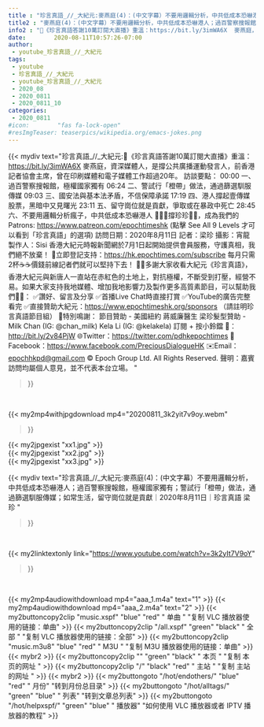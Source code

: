 ```yaml
---
title : "珍言真語_//_大紀元:麥燕庭(4)：(中文字幕）不要用邏輯分析，中共低成本恐嚇港人；過百警察搜報館，極權國家獨有；警試行「橙帶」做法，通過篩選馴服傳媒；如常生活，留守崗位就是貢獻｜2020年8月11日｜珍言真語 梁珍 "
title2 : "麥燕庭(4)：(中文字幕）不要用邏輯分析，中共低成本恐嚇港人；過百警察搜報館，極權國家獨有；警試行「橙帶」做法，通過篩選馴服傳媒；如常生活，留守崗位就是貢獻｜2020年8月11日｜珍言真語 梁珍 "
info2 : "🎊《珍言真語答謝10萬訂閱大直播》重溫：https://bit.ly/3imWA6X  麥燕庭，資深媒體人，是撐公共廣播運動發言人，前香港記者協會主席，曾在印刷媒體和電子媒體工作超過20年。  訪談要點： 00:00  一、過百警察搜報館，極權國家獨有  06:24  二、警試行「橙帶」做法，通過篩選馴服傳媒 09:03  三、國安法與基本法矛盾，不信保障承諾 17:19  四、港人撐起壹傳媒股票，黑暗中又見曙光 23:11  五、留守崗位就是貢獻，爭取或在暴政中死亡 28:45  六、不要用邏輯分析瘋子，中共低成本恐嚇港人  🙋🏼‍♂️撐珍珍💪🏻，成為我們的Patrons: https://www.patreon.com/epochtimeshk  (點擊  See All 9 Levels  才可以看到「珍言真語」的選項)  訪問日期：2020年8月11日  記者：梁珍  攝影：宵龍 製作人：Sisi  香港大紀元時報新聞網於7月1日起開始提供會員服務，守護真相，我們絕不放棄！ 💎立即登記支持：https://hk.epochtimes.com/subscribe 每月只需2杯☕☕價錢前線記者們就可以堅持下去！  🙏🏻多謝大家收看大紀元《珍言真語》，香港大紀元與新唐人一直站在赤紅色的土地上，對抗極權，不斷受到打壓，經營不易。如果大家支持我地媒體、增加我地影響力及製作更多高質素節目，可以幫助我們💪🏻： ✅讚好、留言及分享 ✅首播Live Chat時直接打賞 ✅YouTube的廣告完整看完  ✅直接贊助大紀元：https://www.epochtimeshk.org/sponsors （請註明珍言真語節目組）  💐特別鳴謝： 節目贊助 - 美國紐約 蔣威廉醫生 梁珍髮型贊助 - Milk Chan (IG: @chan_milk)   Kela Li (IG: @kelakela)  訂閱 + 按小鈴鐺 🔔：http://bit.ly/2v84PjW 🌐Twitter：https://twitter.com/pdhkepochtimes 👥Facebook：https://www.facebook.com/PreciousDialogueHK ✉️Email：epochhkpd@gmail.com  © Epoch Group Ltd. All Rights Reserved.  聲明：嘉賓訪問均屬個人意見，並不代表本台立場。 "
date:        2020-08-11T10:57:26-07:00
author:
 - youtube_珍言真語_//_大紀元
tags:
 - youtube
 - 珍言真語_//_大紀元
 - youtube_珍言真語_//_大紀元
 - 2020_08
 - 2020_0811
 - 2020_0811_10
categories:
 - 2020_0811
#icon:        "fas fa-lock-open"
#resImgTeaser: teaserpics/wikipedia.org/emacs-jokes.png
---
```


{{< mydiv text="珍言真語_//_大紀元:🎊《珍言真語答謝10萬訂閱大直播》重溫：https://bit.ly/3imWA6X  麥燕庭，資深媒體人，是撐公共廣播運動發言人，前香港記者協會主席，曾在印刷媒體和電子媒體工作超過20年。  訪談要點： 00:00  一、過百警察搜報館，極權國家獨有  06:24  二、警試行「橙帶」做法，通過篩選馴服傳媒 09:03  三、國安法與基本法矛盾，不信保障承諾 17:19  四、港人撐起壹傳媒股票，黑暗中又見曙光 23:11  五、留守崗位就是貢獻，爭取或在暴政中死亡 28:45  六、不要用邏輯分析瘋子，中共低成本恐嚇港人  🙋🏼‍♂️撐珍珍💪🏻，成為我們的Patrons: https://www.patreon.com/epochtimeshk  (點擊  See All 9 Levels  才可以看到「珍言真語」的選項)  訪問日期：2020年8月11日  記者：梁珍  攝影：宵龍 製作人：Sisi  香港大紀元時報新聞網於7月1日起開始提供會員服務，守護真相，我們絕不放棄！ 💎立即登記支持：https://hk.epochtimes.com/subscribe 每月只需2杯☕☕價錢前線記者們就可以堅持下去！  🙏🏻多謝大家收看大紀元《珍言真語》，香港大紀元與新唐人一直站在赤紅色的土地上，對抗極權，不斷受到打壓，經營不易。如果大家支持我地媒體、增加我地影響力及製作更多高質素節目，可以幫助我們💪🏻： ✅讚好、留言及分享 ✅首播Live Chat時直接打賞 ✅YouTube的廣告完整看完  ✅直接贊助大紀元：https://www.epochtimeshk.org/sponsors （請註明珍言真語節目組）  💐特別鳴謝： 節目贊助 - 美國紐約 蔣威廉醫生 梁珍髮型贊助 - Milk Chan (IG: @chan_milk)   Kela Li (IG: @kelakela)  訂閱 + 按小鈴鐺 🔔：http://bit.ly/2v84PjW 🌐Twitter：https://twitter.com/pdhkepochtimes 👥Facebook：https://www.facebook.com/PreciousDialogueHK ✉️Email：epochhkpd@gmail.com  © Epoch Group Ltd. All Rights Reserved.  聲明：嘉賓訪問均屬個人意見，並不代表本台立場。 "
>}}
<br>


{{< my2mp4withjpgdownload mp4="20200811_3k2yit7v9oy.webm"
>}}

{{< my2jpgexist "xx1.jpg" >}}<br>
{{< my2jpgexist "xx2.jpg" >}}<br>
{{< my2jpgexist "xx3.jpg" >}}<br>



{{< mydiv text="珍言真語_//_大紀元:麥燕庭(4)：(中文字幕）不要用邏輯分析，中共低成本恐嚇港人；過百警察搜報館，極權國家獨有；警試行「橙帶」做法，通過篩選馴服傳媒；如常生活，留守崗位就是貢獻｜2020年8月11日｜珍言真語 梁珍 "
>}}
<br>

{{< my2linktextonly link="https://www.youtube.com/watch?v=3k2yIt7V9oY"
>}}


<br>

{{< my2mp4audiowithdownload mp4="aaa_1.m4a"    text="1" >}}
{{< my2mp4audiowithdownload mp4="aaa_2.m4a"    text="2" >}}
{{< my2buttoncopy2clip "music.xspf"        "blue"   "red"    " 单曲 "  "复制 VLC 播放器使用的链接：单曲" >}} {{< my2buttoncopy2clip "/all.xspf"         "green"  "black"  " 全部 "  "复制 VLC 播放器使用的链接：全部" >}} {{< my2buttoncopy2clip "music.m3u8"        "blue"   "red"    " M3U  "    "复制 M3U 播放器使用的链接：单曲" >}} {{< mybr2 >}} {{< my2buttoncopy2clip ""                  "green"  "black"  " 本页 "    "复制 本页的网址 " >}} {{< my2buttoncopy2clip "/"                 "black"  "red"    " 主站 "    "复制 主站的网址 " >}} {{< mybr2 >}} {{< my2buttongoto      "/hot/endothers/"   "blue"   "red"    " 月份"   "转到月份总目录" >}} {{< my2buttongoto      "/hot/alltags/"     "green"  "blue"   " 列表"   "转到文章总列表" >}} {{< my2buttongoto      "/hot/helpxspf/"    "green"  "blue"   " 播放器" "如何使用 VLC 播放器或者 IPTV 播放器的教程" >}} 
